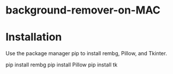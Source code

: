# background-remover-on-MAC

# Installation
Use the package manager pip to install rembg, Pillow, and Tkinter.

pip install rembg
pip install Pillow
pip install tk

